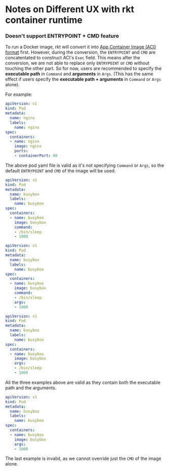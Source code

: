 ---
---

# Notes on Different UX with rkt container runtime

### Doesn't support ENTRYPOINT + CMD feature

To run a Docker image, rkt will convert it into [App Container Image (ACI) format](https://github.com/appc/spec/blob/master/SPEC.md) first.
However, during the conversion, the `ENTRYPOINT` and `CMD` are concatentated to construct ACI's `Exec` field.
This means after the conversion, we are not able to replace only `ENTRYPOINT` or `CMD` without touching the other part.
So for now, users are recommended to specify the **executable path** in `Command` and **arguments** in `Args`.
(This has the same effect if users specify the **executable path + arguments** in `Command` or `Args` alone).

For example:

```yaml
apiVersion: v1
kind: Pod
metadata:
  name: nginx
  labels:
    name: nginx
spec:
  containers:
  - name: nginx
    image: nginx
    ports:
    - containerPort: 80
```

The above pod yaml file is valid as it's not specifying `Command` or `Args`, so the default `ENTRYPOINT` and `CMD` of the image will be used.

```yaml
apiVersion: v1
kind: Pod
metadata:
  name: busybox
  labels:
    name: busybox
spec:
  containers:
  - name: busybox
    image: busybox
    command:
    - /bin/sleep
    - 1000
```

```yaml
apiVersion: v1
kind: Pod
metadata:
  name: busybox
  labels:
    name: busybox
spec:
  containers:
  - name: busybox
    image: busybox
    command:
    - /bin/sleep
    args:
    - 1000
```

```yaml
apiVersion: v1
kind: Pod
metadata:
  name: busybox
  labels:
    name: busybox
spec:
  containers:
  - name: busybox
    image: busybox
    args:
    - /bin/sleep
    - 1000
```

All the three examples above are valid as they contain both the executable path and the arguments.

```yaml
apiVersion: v1
kind: Pod
metadata:
  name: busybox
  labels:
    name: busybox
spec:
  containers:
  - name: busybox
    image: busybox
    args:
    - 1000
```

The last example is invalid, as we cannot override just the `CMD` of the image alone.
